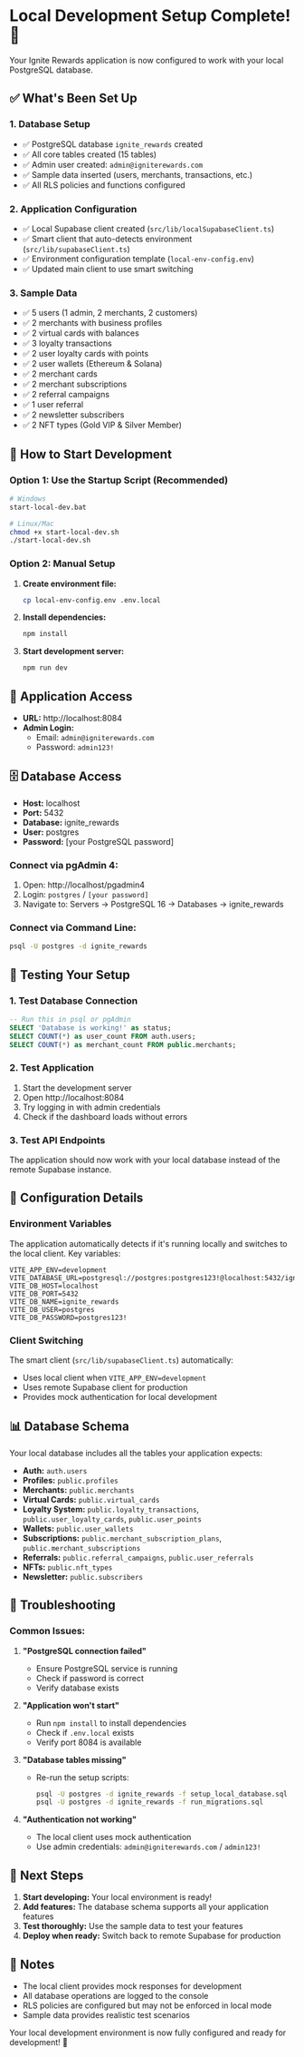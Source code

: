 # Local Development Setup Complete! 🎉

Your Ignite Rewards application is now configured to work with your local PostgreSQL database.

## ✅ What's Been Set Up

### 1. Database Setup
- ✅ PostgreSQL database `ignite_rewards` created
- ✅ All core tables created (15 tables)
- ✅ Admin user created: `admin@igniterewards.com`
- ✅ Sample data inserted (users, merchants, transactions, etc.)
- ✅ All RLS policies and functions configured

### 2. Application Configuration
- ✅ Local Supabase client created (`src/lib/localSupabaseClient.ts`)
- ✅ Smart client that auto-detects environment (`src/lib/supabaseClient.ts`)
- ✅ Environment configuration template (`local-env-config.env`)
- ✅ Updated main client to use smart switching

### 3. Sample Data
- ✅ 5 users (1 admin, 2 merchants, 2 customers)
- ✅ 2 merchants with business profiles
- ✅ 2 virtual cards with balances
- ✅ 3 loyalty transactions
- ✅ 2 user loyalty cards with points
- ✅ 2 user wallets (Ethereum & Solana)
- ✅ 2 merchant cards
- ✅ 2 merchant subscriptions
- ✅ 2 referral campaigns
- ✅ 1 user referral
- ✅ 2 newsletter subscribers
- ✅ 2 NFT types (Gold VIP & Silver Member)

## 🚀 How to Start Development

### Option 1: Use the Startup Script (Recommended)
```bash
# Windows
start-local-dev.bat

# Linux/Mac
chmod +x start-local-dev.sh
./start-local-dev.sh
```

### Option 2: Manual Setup
1. **Create environment file:**
   ```bash
   cp local-env-config.env .env.local
   ```

2. **Install dependencies:**
   ```bash
   npm install
   ```

3. **Start development server:**
   ```bash
   npm run dev
   ```

## 🔗 Application Access

- **URL:** http://localhost:8084
- **Admin Login:** 
  - Email: `admin@igniterewards.com`
  - Password: `admin123!`

## 🗄️ Database Access

- **Host:** localhost
- **Port:** 5432
- **Database:** ignite_rewards
- **User:** postgres
- **Password:** [your PostgreSQL password]

### Connect via pgAdmin 4:
1. Open: http://localhost/pgadmin4
2. Login: `postgres` / `[your password]`
3. Navigate to: Servers → PostgreSQL 16 → Databases → ignite_rewards

### Connect via Command Line:
```bash
psql -U postgres -d ignite_rewards
```

## 🧪 Testing Your Setup

### 1. Test Database Connection
```sql
-- Run this in psql or pgAdmin
SELECT 'Database is working!' as status;
SELECT COUNT(*) as user_count FROM auth.users;
SELECT COUNT(*) as merchant_count FROM public.merchants;
```

### 2. Test Application
1. Start the development server
2. Open http://localhost:8084
3. Try logging in with admin credentials
4. Check if the dashboard loads without errors

### 3. Test API Endpoints
The application should now work with your local database instead of the remote Supabase instance.

## 🔧 Configuration Details

### Environment Variables
The application automatically detects if it's running locally and switches to the local client. Key variables:

```env
VITE_APP_ENV=development
VITE_DATABASE_URL=postgresql://postgres:postgres123!@localhost:5432/ignite_rewards
VITE_DB_HOST=localhost
VITE_DB_PORT=5432
VITE_DB_NAME=ignite_rewards
VITE_DB_USER=postgres
VITE_DB_PASSWORD=postgres123!
```

### Client Switching
The smart client (`src/lib/supabaseClient.ts`) automatically:
- Uses local client when `VITE_APP_ENV=development`
- Uses remote Supabase client for production
- Provides mock authentication for local development

## 📊 Database Schema

Your local database includes all the tables your application expects:

- **Auth:** `auth.users`
- **Profiles:** `public.profiles`
- **Merchants:** `public.merchants`
- **Virtual Cards:** `public.virtual_cards`
- **Loyalty System:** `public.loyalty_transactions`, `public.user_loyalty_cards`, `public.user_points`
- **Wallets:** `public.user_wallets`
- **Subscriptions:** `public.merchant_subscription_plans`, `public.merchant_subscriptions`
- **Referrals:** `public.referral_campaigns`, `public.user_referrals`
- **NFTs:** `public.nft_types`
- **Newsletter:** `public.subscribers`

## 🐛 Troubleshooting

### Common Issues:

1. **"PostgreSQL connection failed"**
   - Ensure PostgreSQL service is running
   - Check if password is correct
   - Verify database exists

2. **"Application won't start"**
   - Run `npm install` to install dependencies
   - Check if `.env.local` exists
   - Verify port 8084 is available

3. **"Database tables missing"**
   - Re-run the setup scripts:
     ```bash
     psql -U postgres -d ignite_rewards -f setup_local_database.sql
     psql -U postgres -d ignite_rewards -f run_migrations.sql
     ```

4. **"Authentication not working"**
   - The local client uses mock authentication
   - Use admin credentials: `admin@igniterewards.com` / `admin123!`

## 🎯 Next Steps

1. **Start developing:** Your local environment is ready!
2. **Add features:** The database schema supports all your application features
3. **Test thoroughly:** Use the sample data to test your features
4. **Deploy when ready:** Switch back to remote Supabase for production

## 📝 Notes

- The local client provides mock responses for development
- All database operations are logged to the console
- RLS policies are configured but may not be enforced in local mode
- Sample data provides realistic test scenarios

Your local development environment is now fully configured and ready for development! 🚀
